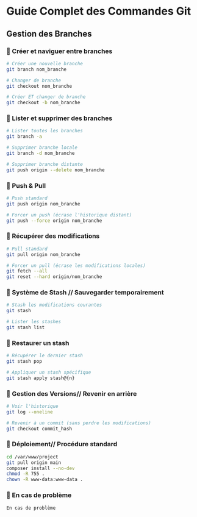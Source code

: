 #  Guide Complet des Commandes Git

##  Gestion des Branches

### 🔹 Créer et naviguer entre branches
```bash
# Créer une nouvelle branche
git branch nom_branche

# Changer de branche
git checkout nom_branche

# Créer ET changer de branche
git checkout -b nom_branche
```
### 🔹 Lister et supprimer des branches
```bash
# Lister toutes les branches
git branch -a

# Supprimer branche locale
git branch -d nom_branche

# Supprimer branche distante
git push origin --delete nom_branche

```

### 🔹 Push & Pull
```bash
# Push standard
git push origin nom_branche

# Forcer un push (écrase l'historique distant)
git push --force origin nom_branche

```

### 🔹 Récupérer des modifications
```bash
# Pull standard
git pull origin nom_branche

# Forcer un pull (écrase les modifications locales)
git fetch --all
git reset --hard origin/nom_branche

```

### 🔹 Système de Stash //  Sauvegarder temporairement
```bash
# Stash les modifications courantes
git stash

# Lister les stashes
git stash list

```

### 🔹  Restaurer un stash
```bash
# Récupérer le dernier stash
git stash pop

# Appliquer un stash spécifique
git stash apply stash@{n}

```

### 🔹 Gestion des Versions// Revenir en arrière
```bash
# Voir l'historique
git log --oneline

# Revenir à un commit (sans perdre les modifications)
git checkout commit_hash

```

### 🔹 Déploiement// Procédure standard
```bash
cd /var/www/project
git pull origin main
composer install --no-dev
chmod -R 755 .
chown -R www-data:www-data .

```

### 🔹  En cas de problème
```bash
En cas de problème

```